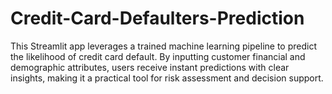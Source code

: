 # Credit-Card-Defaulters-Prediction
This Streamlit app leverages a trained machine learning pipeline to predict the likelihood of credit card default. By inputting customer financial and demographic attributes, users receive instant predictions with clear insights, making it a practical tool for risk assessment and decision support.
